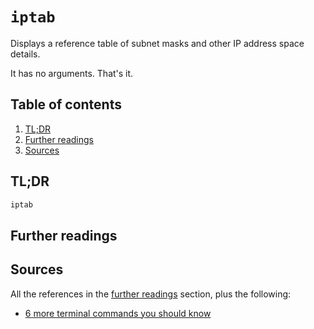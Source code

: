 # `iptab`

Displays a reference table of subnet masks and other IP address space details.

It has no arguments. That's it.

## Table of contents <!-- omit in toc -->

1. [TL;DR](#tldr)
1. [Further readings](#further-readings)
1. [Sources](#sources)

## TL;DR

```sh
iptab
```

## Further readings

## Sources

All the references in the [further readings] section, plus the following:

- [6 more terminal commands you should know]

<!--
  References
  -->

<!-- In-article sections -->
[further readings]: #further-readings

<!-- Others -->
[6 more terminal commands you should know]: https://betterprogramming.pub/6-more-terminal-commands-you-should-know-3606cecdf8b6
